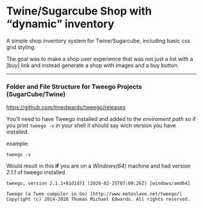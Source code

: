 # Twine/Sugarcube Shop with <q>dynamic</q> inventory

A simple shop inventory system for Twine/Sugarcube, including basic css grid styling. 

The goal was to make a shop user experience that was not just a list with a [buy] link and instead generate a shop with images and a buy button.

---

### Folder and File Structure for Tweego Projects (SugarCube/Twine)

https://github.com/tmedwards/tweego/releases
 
You'll need to have Tweego installed and added to the *enviroment path* so if you print <code>tweego -v</code> in your shell it should say wich version you have installed.

example:

    tweego -v

Would result in this **if** you are on a *Windows(64)* machine and had version *2.1.1* of tweego installed.

    tweego, version 2.1.1+81d1d71 (2020-02-25T07:09:26Z) [windows/amd64]

    Tweego (a Twee compiler in Go) [http://www.motoslave.net/tweego/]
    Copyright (c) 2014-2020 Thomas Michael Edwards. All rights reserved.

